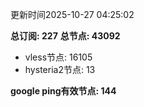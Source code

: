 更新时间2025-10-27 04:25:02

**总订阅: 227**
**总节点: 43092**
- vless节点: 16105
- hysteria2节点: 13

**google ping有效节点: 144**
